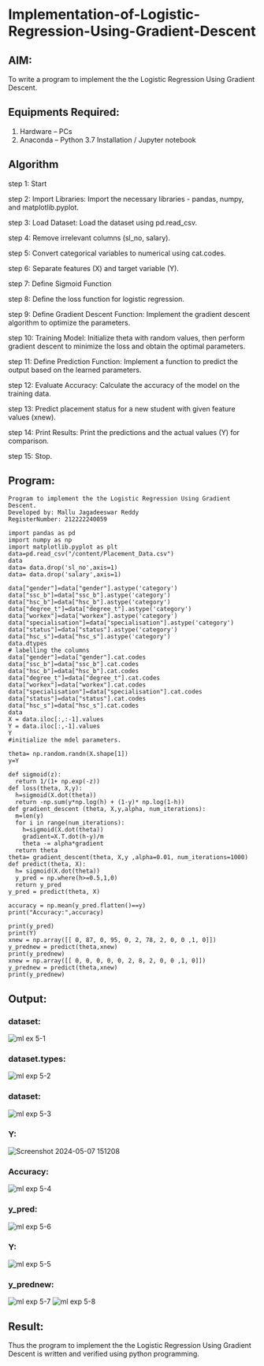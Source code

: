 # Implementation-of-Logistic-Regression-Using-Gradient-Descent

## AIM:
To write a program to implement the the Logistic Regression Using Gradient Descent.

## Equipments Required:
1. Hardware – PCs
2. Anaconda – Python 3.7 Installation / Jupyter notebook

## Algorithm
 step 1: Start

step 2: Import Libraries: Import the necessary libraries - pandas, numpy, and matplotlib.pyplot.

step 3: Load Dataset: Load the dataset using pd.read_csv.

step 4: Remove irrelevant columns (sl_no, salary).

step 5: Convert categorical variables to numerical using cat.codes.

step 6: Separate features (X) and target variable (Y).

step 7: Define Sigmoid Function

step 8: Define the loss function for logistic regression.

step 9: Define Gradient Descent Function: Implement the gradient descent algorithm to optimize the parameters.

step 10: Training Model: Initialize theta with random values, then perform gradient descent to minimize the loss and obtain the optimal parameters.

step 11: Define Prediction Function: Implement a function to predict the output based on the learned parameters.

step 12: Evaluate Accuracy: Calculate the accuracy of the model on the training data.

step 13: Predict placement status for a new student with given feature values (xnew).

step 14: Print Results: Print the predictions and the actual values (Y) for comparison.

step 15: Stop. 

## Program:
```
Program to implement the the Logistic Regression Using Gradient Descent.
Developed by: Mallu Jagadeeswar Reddy
RegisterNumber: 212222240059

import pandas as pd
import numpy as np
import matplotlib.pyplot as plt
data=pd.read_csv("/content/Placement_Data.csv")
data
data= data.drop('sl_no',axis=1)
data= data.drop('salary',axis=1)

data["gender"]=data["gender"].astype('category')
data["ssc_b"]=data["ssc_b"].astype('category')
data["hsc_b"]=data["hsc_b"].astype('category')
data["degree_t"]=data["degree_t"].astype('category')
data["workex"]=data["workex"].astype('category')
data["specialisation"]=data["specialisation"].astype('category')
data["status"]=data["status"].astype('category')
data["hsc_s"]=data["hsc_s"].astype('category')
data.dtypes
# labelling the columns
data["gender"]=data["gender"].cat.codes
data["ssc_b"]=data["ssc_b"].cat.codes
data["hsc_b"]=data["hsc_b"].cat.codes
data["degree_t"]=data["degree_t"].cat.codes
data["workex"]=data["workex"].cat.codes
data["specialisation"]=data["specialisation"].cat.codes
data["status"]=data["status"].cat.codes
data["hsc_s"]=data["hsc_s"].cat.codes
data
X = data.iloc[:,:-1].values
Y = data.iloc[:,-1].values
Y
#initialize the mdel parameters.

theta= np.random.randn(X.shape[1])
y=Y

def sigmoid(z):
  return 1/(1+ np.exp(-z))
def loss(theta, X,y):
  h=sigmoid(X.dot(theta))
  return -np.sum(y*np.log(h) + (1-y)* np.log(1-h))
def gradient_descent (theta, X,y,alpha, num_iterations):
  m=len(y)
  for i in range(num_iterations):
    h=sigmoid(X.dot(theta))
    gradient=X.T.dot(h-y)/m
    theta -= alpha*gradient
  return theta
theta= gradient_descent(theta, X,y ,alpha=0.01, num_iterations=1000)
def predict(theta, X):
  h= sigmoid(X.dot(theta))
  y_pred = np.where(h>=0.5,1,0)
  return y_pred
y_pred = predict(theta, X)

accuracy = np.mean(y_pred.flatten()==y)
print("Accuracy:",accuracy)

print(y_pred)
print(Y)
xnew = np.array([[ 0, 87, 0, 95, 0, 2, 78, 2, 0, 0 ,1, 0]])
y_prednew = predict(theta,xnew)
print(y_prednew)
xnew = np.array([[ 0, 0, 0, 0, 0, 2, 8, 2, 0, 0 ,1, 0]])
y_prednew = predict(theta,xnew)
print(y_prednew)
```

## Output:
### dataset:
![ml ex 5-1](https://github.com/Gopika-9266/-Implementation-of-Logistic-Regression-Using-Gradient-Descent/assets/122762773/c463a180-386a-4ca9-bcc4-c2b33c062a8d)

### dataset.types:
![ml exp 5-2](https://github.com/Gopika-9266/-Implementation-of-Logistic-Regression-Using-Gradient-Descent/assets/122762773/2fcd8d44-53be-46fa-a81b-9f09b0dc6481)

### dataset:
![ml exp 5-3](https://github.com/Gopika-9266/-Implementation-of-Logistic-Regression-Using-Gradient-Descent/assets/122762773/172d3bd8-1ca1-4333-b073-089190e93f93)

### Y:
![Screenshot 2024-05-07 151208](https://github.com/Gopika-9266/-Implementation-of-Logistic-Regression-Using-Gradient-Descent/assets/122762773/c2e515aa-1a34-44c7-97bf-0d06dc055d0b)

### Accuracy: 
![ml exp 5-4](https://github.com/Gopika-9266/-Implementation-of-Logistic-Regression-Using-Gradient-Descent/assets/122762773/34f5b41b-7afe-4b2e-9e4e-cf0bc20a590e)

### y_pred:
![ml exp 5-6](https://github.com/Gopika-9266/-Implementation-of-Logistic-Regression-Using-Gradient-Descent/assets/122762773/1f305081-21ff-41ba-8ca1-a65ea9e91028)

### Y:
![ml exp 5-5](https://github.com/Gopika-9266/-Implementation-of-Logistic-Regression-Using-Gradient-Descent/assets/122762773/654de1de-37fe-4551-aa51-1606c0de00b5)

### y_prednew:
![ml exp 5-7](https://github.com/Gopika-9266/-Implementation-of-Logistic-Regression-Using-Gradient-Descent/assets/122762773/d8e28e9b-c0ed-4742-9339-8c0a08496ade)
![ml exp 5-8](https://github.com/Gopika-9266/-Implementation-of-Logistic-Regression-Using-Gradient-Descent/assets/122762773/e07c4fca-a130-421d-8cc1-d9f0178e816b)


## Result:
Thus the program to implement the the Logistic Regression Using Gradient Descent is written and verified using python programming.

